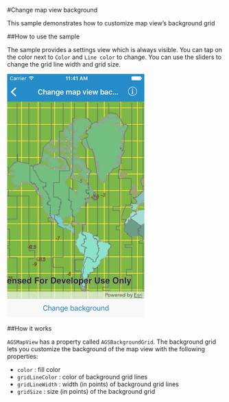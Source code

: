 #Change map view background

This sample demonstrates how to customize map view’s background grid

##How to use the sample

The sample provides a settings view which is always visible. You can tap on the color  next to `Color` and `Line color` to change. You can use the sliders to change the grid line width and grid size.

![](image1.png)

##How it works

`AGSMapView` has a property called `AGSBackgroundGrid`. The background grid lets you customize the background of the map view with the following properties:
- `color` : fill color
- `gridLineColor` : color of background grid lines
- `gridLineWidth` : width (in points) of background grid lines
- `gridSize` : size (in points) of the background grid





